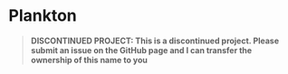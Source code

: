 # Plankton

> **DISCONTINUED PROJECT: This is a discontinued project. Please submit an issue
> on the GitHub page and I can transfer the ownership of this name to you**